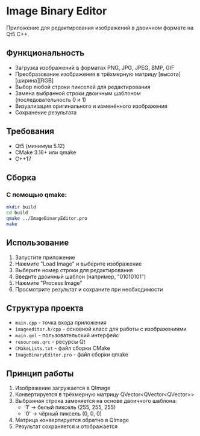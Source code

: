 # Image Binary Editor

Приложение для редактирования изображений в двоичном формате на Qt5 C++.

## Функциональность

- Загрузка изображений в форматах PNG, JPG, JPEG, BMP, GIF
- Преобразование изображения в трёхмерную матрицу [высота][ширина][RGB]
- Выбор любой строки пикселей для редактирования
- Замена выбранной строки двоичным шаблоном (последовательность 0 и 1)
- Визуализация оригинального и изменённого изображения
- Сохранение результата

## Требования

- Qt5 (минимум 5.12)
- CMake 3.16+ или qmake
- C++17

## Сборка

### С помощью qmake:

```bash
mkdir build
cd build
qmake ../ImageBinaryEditor.pro
make
```

## Использование

1. Запустите приложение
2. Нажмите "Load Image" и выберите изображение
3. Выберите номер строки для редактирования
4. Введите двоичный шаблон (например, "01010101")
5. Нажмите "Process Image"
6. Просмотрите результат и сохраните при необходимости

## Структура проекта

- `main.cpp` - точка входа приложения
- `imageeditor.h/cpp` - основной класс для работы с изображениями
- `main.qml` - пользовательский интерфейс
- `resources.qrc` - ресурсы Qt
- `CMakeLists.txt` - файл сборки CMake
- `ImageBinaryEditor.pro` - файл сборки qmake

## Принцип работы

1. Изображение загружается в QImage
2. Конвертируется в трёхмерную матрицу QVector<QVector<QVector<int>>>
3. Выбранная строка заменяется на основе двоичного шаблона:
   - '1' → белый пиксель (255, 255, 255)
   - '0' → чёрный пиксель (0, 0, 0)
4. Матрица конвертируется обратно в QImage
5. Результат сохраняется и отображается
